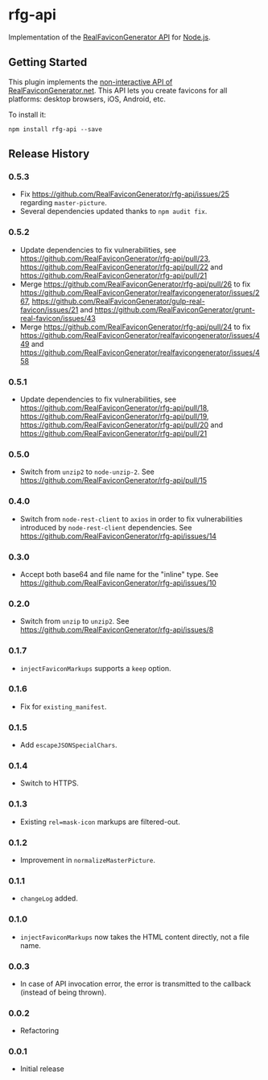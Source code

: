 # rfg-api

Implementation of the [RealFaviconGenerator API](http://realfavicongenerator.net/api)
for [Node.js](https://nodejs.org).

## Getting Started

This plugin implements the
[non-interactive API of RealFaviconGenerator.net](https://realfavicongenerator.net/api/non_interactive_api).
This API lets you create favicons for all platforms: desktop browsers, iOS, Android, etc.

To install it:

```shell
npm install rfg-api --save
```

## Release History

### 0.5.3

- Fix https://github.com/RealFaviconGenerator/rfg-api/issues/25 regarding `master-picture`.
- Several dependencies updated thanks to `npm audit fix`.

### 0.5.2

- Update dependencies to fix vulnerabilities, see https://github.com/RealFaviconGenerator/rfg-api/pull/23, https://github.com/RealFaviconGenerator/rfg-api/pull/22 and https://github.com/RealFaviconGenerator/rfg-api/pull/21
- Merge https://github.com/RealFaviconGenerator/rfg-api/pull/26 to fix https://github.com/RealFaviconGenerator/realfavicongenerator/issues/267, https://github.com/RealFaviconGenerator/gulp-real-favicon/issues/21 and https://github.com/RealFaviconGenerator/grunt-real-favicon/issues/43
- Merge https://github.com/RealFaviconGenerator/rfg-api/pull/24 to fix https://github.com/RealFaviconGenerator/realfavicongenerator/issues/449 and https://github.com/RealFaviconGenerator/realfavicongenerator/issues/458

### 0.5.1

- Update dependencies to fix vulnerabilities, see https://github.com/RealFaviconGenerator/rfg-api/pull/18, https://github.com/RealFaviconGenerator/rfg-api/pull/19, https://github.com/RealFaviconGenerator/rfg-api/pull/20 and https://github.com/RealFaviconGenerator/rfg-api/pull/21

### 0.5.0

- Switch from `unzip2` to `node-unzip-2`. See https://github.com/RealFaviconGenerator/rfg-api/pull/15

### 0.4.0

- Switch from `node-rest-client` to `axios` in order to fix vulnerabilities introduced by `node-rest-client` dependencies. See https://github.com/RealFaviconGenerator/rfg-api/issues/14

### 0.3.0

- Accept both base64 and file name for the "inline" type. See https://github.com/RealFaviconGenerator/rfg-api/issues/10

### 0.2.0

- Switch from `unzip` to `unzip2`. See https://github.com/RealFaviconGenerator/rfg-api/issues/8

### 0.1.7

- `injectFaviconMarkups` supports a `keep` option.

### 0.1.6

- Fix for `existing_manifest`.

### 0.1.5

- Add `escapeJSONSpecialChars`.

### 0.1.4

- Switch to HTTPS.

### 0.1.3

- Existing `rel=mask-icon` markups are filtered-out.

### 0.1.2

- Improvement in `normalizeMasterPicture`.

### 0.1.1

- `changeLog` added.

### 0.1.0

- `injectFaviconMarkups` now takes the HTML content directly, not a file name.

### 0.0.3

- In case of API invocation error, the error is transmitted to the callback
(instead of being thrown).

### 0.0.2

- Refactoring

### 0.0.1

- Initial release
